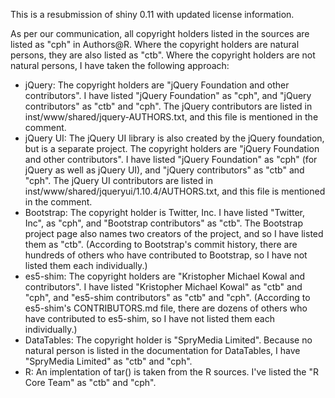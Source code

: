 This is a resubmission of shiny 0.11 with updated license information.

As per our communication, all copyright holders listed in the sources are listed as "cph" in Authors@R. Where the copyright holders are natural persons, they are also listed as "ctb". Where the copyright holders are not natural persons, I have taken the following approach:

* jQuery: The copyright holders are "jQuery Foundation and other contributors". I have listed "jQuery Foundation" as "cph", and "jQuery contributors" as "ctb" and "cph". The jQuery contributors are listed in inst/www/shared/jquery-AUTHORS.txt, and this file is mentioned in the comment.
* jQuery UI: The jQuery UI library is also created by the jQuery foundation, but is a separate project. The copyright holders are "jQuery Foundation and other contributors". I have listed "jQuery Foundation" as "cph" (for jQuery as well as jQuery UI), and "jQuery contributors" as "ctb" and "cph". The jQuery UI contributors are listed in inst/www/shared/jqueryui/1.10.4/AUTHORS.txt, and this file is mentioned in the comment.
* Bootstrap: The copyright holder is Twitter, Inc. I have listed "Twitter, Inc", as "cph", and "Bootstrap contributors" as "ctb". The Bootstrap project page also names two creators of the project, and so I have listed them as "ctb". (According to Bootstrap's commit history, there are hundreds of others who have contributed to Bootstrap, so I have not listed them each individually.)
* es5-shim: The copyright holders are "Kristopher Michael Kowal and contributors". I have listed "Kristopher Michael Kowal" as "ctb" and "cph", and "es5-shim contributors" as "ctb" and "cph". (According to es5-shim's CONTRIBUTORS.md file, there are dozens of others who have contributed to es5-shim, so I have not listed them each individually.)
* DataTables: The copyright holder is "SpryMedia Limited". Because no natural person is listed in the documentation for DataTables, I have "SpryMedia Limited" as "ctb" and "cph".
* R: An implentation of tar() is taken from the R sources. I've listed the "R Core Team" as "ctb" and "cph".
